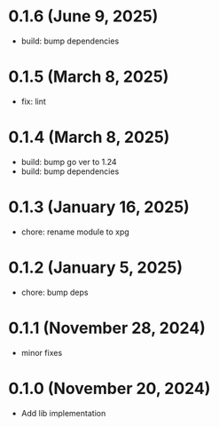 # 0.1.6 (June 9, 2025)

* build: bump dependencies

# 0.1.5 (March 8, 2025)

* fix: lint

# 0.1.4 (March 8, 2025)

* build: bump go ver to 1.24
* build: bump dependencies

# 0.1.3 (January 16, 2025)

* chore: rename module to xpg

# 0.1.2 (January 5, 2025)

* chore: bump deps

# 0.1.1 (November 28, 2024)

* minor fixes

# 0.1.0 (November 20, 2024)

* Add lib implementation